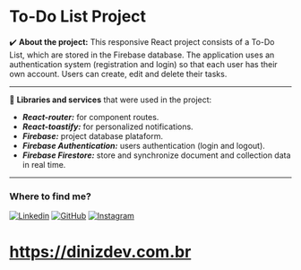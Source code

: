 # To-Do List Project

✔️ **About the project:** This responsive React project consists of a To-Do List, which are stored in the Firebase database. The application uses an authentication system (registration and login) so that each user has their own account. Users can create, edit and delete their tasks.
<hr>

🚀 **Libraries and services** that were used in the project:
- ***React-router:*** for component routes.
- ***React-toastify:*** for personalized notifications.
- ***Firebase:*** project database plataform. 
- ***Firebase Authentication:*** users authentication (login and logout).
- ***Firebase Firestore:*** store and synchronize document and collection data in real time. 
<hr>

<h3>Where to find me?</h3>

[![Linkedin](https://img.shields.io/badge/-LinkedIn-blue?style=flat-square&logo=Linkedin&logoColor=white&link=https://www.linkedin.com/in/bruno-diniz-oliveira-426a67286)](https://www.linkedin.com/in/bruno-diniz-oliveira-426a67286) 
[![GitHub](https://img.shields.io/badge/-GitHub-gray?style=flat-square&logo=GitHub&logoColor=white&link=https://github.com/dinizdv)](https://github.com/dinizdv) 
[![Instagram](https://img.shields.io/badge/-Instagram-crimson?style=flat-square&logo=Instagram&logoColor=white&link=https://instagram.com/dinizdev?igshid=NzZlODBkYWE4Ng==)](https://instagram.com/dinizdev?igshid=NzZlODBkYWE4Ng==)

# **https://dinizdev.com.br**
